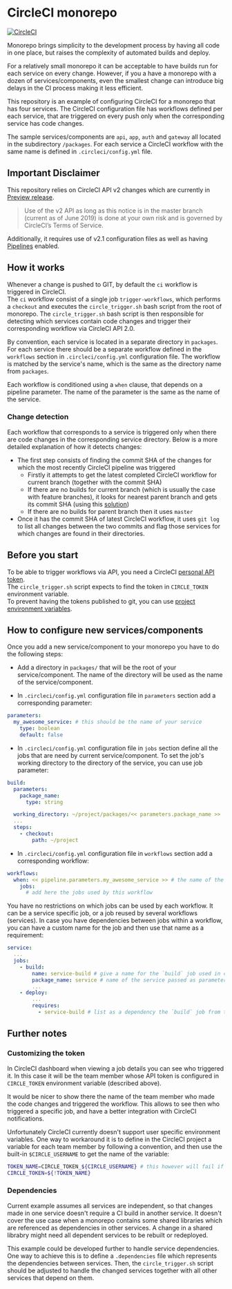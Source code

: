 # CircleCI monorepo

[![CircleCI](https://circleci.com/gh/labs42io/circleci-monorepo/tree/master.svg?style=svg)](https://circleci.com/gh/labs42io/circleci-monorepo/tree/master)  

Monorepo brings simplicity to the development process by having all code in one place, but raises the complexity of automated builds and deploy.  

For a relatively small monorepo it can be acceptable to have builds run for each service on every change.
However, if you a have a monorepo with a dozen of services/components, even the smallest change can introduce 
big delays in the CI process making it less efficient.  
  
This repository is an example of configuring CircleCI for a monorepo that has four services. 
The CircleCI configuration file has workflows defined per each service, that are triggered on every push only when the corresponding service has code changes.  

The sample services/components are `api`, `app`, `auth` and `gateway` all located in the subdirectory `/packages`.
For each service a CircleCI workflow with the same name is defined in `.circleci/config.yml` file.


## Important Disclaimer
This repository relies on CircleCI API v2 changes which are currently in [Preview release](https://github.com/CircleCI-Public/api-preview-docs/tree/master/docs).
> Use of the v2 API as long as this notice is in the master branch (current as of June 2019) is done at your own risk and is governed by CircleCI’s Terms of Service.

Additionally, it requires use of v2.1 configuration files as well as having [Pipelines](https://circleci.com/docs/2.0/build-processing/) enabled. 

## How it works
Whenever a change is pushed to GIT, by default the `ci` workflow is triggered in CircleCI.  
The `ci` workflow consist of a single job `trigger-workflows`, which performs a `checkout` and executes the `circle_trigger.sh` bash script from the root of monorepo. The `circle_trigger.sh` bash script is then responsible for detecting which services contain code changes and trigger their corresponding workflow via CircleCI API 2.0.  

By convention, each service is located in a separate directory in `packages`.
For each service there should be a separate workflow defined in the `workflows` section in `.circleci/config.yml` configuration file. The workflow is matched by the service's name, which is the same as the directory name from `packages`.  

Each workflow is conditioned using a `when` clause, that depends on a pipeline parameter. The name of the parameter is the same as the name of the service.

### Change detection
Each workflow that corresponds to a service is triggered only when there are code changes in the corresponding service directory.
Below is a more detailed explanation of how it detects changes:

- The first step consists of finding the commit SHA of the changes for which the most recently CircleCI pipeline was triggered
  - Firstly it attempts to get the latest completed CircleCI workflow for current branch (together with the commit SHA)
  - If there are no builds for current branch (which is usually the case with feature branches),
    it looks for nearest parent branch and gets its commit SHA (using this [solution](https://gist.github.com/joechrysler/6073741))
  - If there are no builds for parent branch then it uses `master`
- Once it has the commit SHA of latest CircleCI workflow, it uses `git log` to list all changes between the two commits and flag those services for which changes are found in their directories.

## Before you start
To be able to trigger workflows via API, you need a CircleCI [personal API token](https://circleci.com/docs/2.0/managing-api-tokens/#creating-a-personal-api-token).  
The `circle_trigger.sh` script expects to find the token in `CIRCLE_TOKEN` environment variable.  
To prevent having the tokens published to git, you can use [project environment variables](https://circleci.com/docs/2.0/env-vars/#setting-an-environment-variable-in-a-project).  

## How to configure new services/components
Once you add a new service/component to your monorepo you have to do the following steps:

- Add a directory in `packages/` that will be the root of your service/component. The name of the directory will be used as the name of the service/component.

- In `.circleci/config.yml` configuration file in `parameters` section add a corresponding parameter:

```yaml
parameters:
  my_awesome_service: # this should be the name of your service
    type: boolean
    default: false
```

- In `.circleci/config.yml` configuration file in `jobs` section define all the jobs that are need by current service/component.
To set the job's working directory to the directory of the service, you can use job parameter:

```yaml
build:
  parameters:
    package_name:
      type: string

  working_directory: ~/project/packages/<< parameters.package_name >>
  ...
  steps:
    - checkout:
        path: ~/project
```

- In `.circleci/config.yml` configuration file in `workflows` section add a corresponding workflow:

```yaml
workflows:
  when: << pipeline.parameters.my_awesome_service >> # the name of the parameter is the same as service name
    jobs:
      # add here the jobs used by this workflow
```

You have no restrictions on which jobs can be used by each workflow. It can be a service specific job, or a job reused by several workflows (services).
In case you have dependencies between jobs within a workflow, you can have a custom name for the job and then use that name as a requirement:

```yaml
service:
  ...
  jobs:
    - build:
        name: service-build # give a name for the `build` job used in current workflow
        package_name: service # name of the service passed as parameter; used to set the working directory
        ...
    - deploy:
        ...
        requires:
          - service-build # list as a dependency the `build` job from this workflow
```  
  
## Further notes

### Customizing the token
In CircleCI dashboard when viewing a job details you can see who triggered it. In this case it will be the team member whose API token is configured in `CIRCLE_TOKEN` environment variable (described above).  

It would be nicer to show there the name of the team member who made the code changes and triggered the workflow.
This allows to see then who triggered a specific job, and have a better integration with CircleCI notifications.  


Unfortunately CircleCI currently doesn't support user specific environment variables. One way to workaround it is to define in the CircleCI project
a variable for each team member by following a convention, and then use the built-in `$CIRCLE_USERNAME` to get the name of the variable:

```bash
TOKEN_NAME=CIRCLE_TOKEN_${CIRCLE_USERNAME} # this however will fail if username contain chars like `-`, '.' etc.
CIRCLE_TOKEN=${!TOKEN_NAME}
```

### Dependencies
Current example assumes all services are independent, so that changes made in one service doesn't require a CI build in another service. It doesn't cover the use case when a monorepo contains some shared libraries which are referenced as dependencies in other services. A change in a shared librabry might need all dependent services to be rebuilt or redeployed.  

This example could be developed further to handle service dependencies. One way to achieve this is to define a `.dependencies` file which represents the dependencies between services. Then, the `circle_trigger.sh` script should be adjusted to handle the changed services together with all other services that depend on them.
